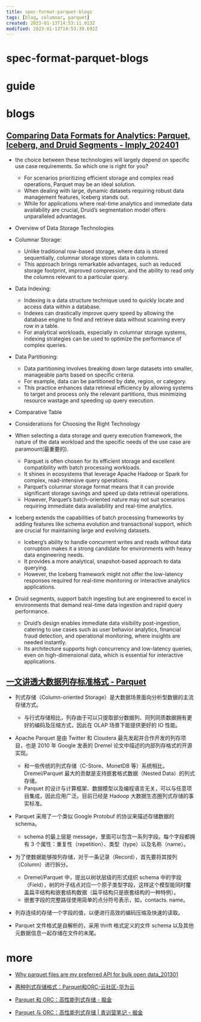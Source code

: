 ```yaml
---
title: spec-format-parquet-blogs
tags: [blog, columnar, parquet]
created: 2023-01-13T14:53:11.013Z
modified: 2023-01-13T14:53:39.692Z
---
```


# spec-format-parquet-blogs

# guide

# blogs

## [Comparing Data Formats for Analytics: Parquet, Iceberg, and Druid Segments - Imply_202401](https://imply.io/blog/comparing-data-formats-for-analytics-parquet-iceberg-and-druid-segments/)

- the choice between these technologies will largely depend on specific use case requirements. So which one is right for you? 
  - For scenarios prioritizing efficient storage and complex read operations, Parquet may be an ideal solution. 
  - When dealing with large, dynamic datasets requiring robust data management features, Iceberg stands out. 
  - While for applications where real-time analytics and immediate data availability are crucial, Druid’s segmentation model offers unparalleled advantages.

- Overview of Data Storage Technologies
- Columnar Storage: 
  - Unlike traditional row-based storage, where data is stored sequentially, columnar storage stores data in columns. 
  - This approach brings remarkable advantages, such as reduced storage footprint, improved compression, and the ability to read only the columns relevant to a particular query.
- Data Indexing: 
  - Indexing is a data structure technique used to quickly locate and access data within a database. 
  - Indexes can drastically improve query speed by allowing the database engine to find and retrieve data without scanning every row in a table. 
  - For analytical workloads, especially in columnar storage systems, indexing strategies can be used to optimize the performance of complex queries.
- Data Partitioning: 
  - Data partitioning involves breaking down large datasets into smaller, manageable parts based on specific criteria. 
  - For example, data can be partitioned by date, region, or category. 
  - This practice enhances data retrieval efficiency by allowing systems to target and process only the relevant partitions, thus minimizing resource wastage and speeding up query execution.

- Comparative Table

- Considerations for Choosing the Right Technology
- When selecting a data storage and query execution framework, the nature of the data workload and the specific needs of the use case are paramount(最重要的). 
  - Parquet is often chosen for its efficient storage and excellent compatibility with batch processing workloads. 
  - It shines in ecosystems that leverage Apache Hadoop or Spark for complex, read-intensive query operations. 
  - Parquet’s columnar storage format means that it can provide significant storage savings and speed up data retrieval operations.  
  - However, Parquet’s batch-oriented nature may not suit scenarios requiring immediate data availability and real-time analytics.
- Iceberg extends the capabilities of batch processing frameworks by adding features like schema evolution and transactional support, which are crucial for maintaining large and evolving datasets. 
  - Iceberg’s ability to handle concurrent writes and reads without data corruption makes it a strong candidate for environments with heavy data engineering needs. 
  - It provides a more analytical, snapshot-based approach to data querying. 
  - However, the Iceberg framework might not offer the low-latency responses required for real-time monitoring or interactive analytics applications.
- Druid segments, support batch ingesting but are engineered to excel in environments that demand real-time data ingestion and rapid query performance. 
  - Druid’s design enables immediate data visibility post-ingestion, catering to use cases such as user behavior analytics, financial fraud detection, and operational monitoring, where insights are needed instantly. 
  - Its architecture supports high concurrency and low-latency queries, even on high-dimensional data, which is essential for interactive applications. 

## [一文讲透大数据列存标准格式 - Parquet](https://helloyoubeautifulthing.net/blog/2021/01/03/parquet-format/)

- 列式存储（Column-oriented Storage）是大数据场景面向分析型数据的主流存储方式。
  - 与行式存储相比，列存由于可以只提取部分数据列、同列同质数据拥有更好的编码及压缩方式，因此在 OLAP 场景下能提供更好的 IO 性能。
- Apache Parquet 是由 Twitter 和 Cloudera 最先发起并合作开发的列存项目，也是 2010 年 Google 发表的 Dremel 论文中描述的内部列存格式的开源实现。
  - 和一些传统的列式存储（C-Store、MonetDB 等）系统相比，Dremel/Parquet 最大的贡献是支持嵌套格式数据（Nested Data）的列式存储。
  - Parquet 的设计与计算框架、数据模型以及编程语言无关，可以与任意项目集成，因此应用广泛。目前已经是 Hadoop 大数据生态圈列式存储的事实标准。

- Parquet 采用了一个类似 Google Protobuf 的协议来描述存储数据的 schema。
  - schema 的最上层是 message，里面可以包含一系列字段。每个字段都拥有 3 个属性：重复性（repetition）、类型（type）以及名称（name）。
- 为了使数据能够按列存储，对于一条记录（Record），首先要将其按列（Column）进行拆分。
  - Dremel/Parquet 中，提出以树状层级的形式组织 schema 中的字段（Field），树的叶子结点对应一个原子类型字段，这样这个模型能同时覆盖扁平结构和嵌套结构数据（扁平结构只是嵌套结构的一种特例）。
  - 嵌套字段的完整路径使用简单的点分符号表示，如，contacts. name。
- 列存连续的存储一个字段的值，以便进行高效的编码压缩及快速的读取。

- Parquet 文件格式是自解析的，采用 thrift 格式定义的文件 schema 以及其他元数据信息一起存储在文件的末尾。
# more
- [Why parquet files are my preferred API for bulk open data_201301](https://www.robinlinacre.com/parquet_api/)

- [两种列式存储格式：Parquet和ORC-云社区-华为云](https://bbs.huaweicloud.com/blogs/282511)

- [Parquet 和 ORC：高性能列式存储 - 掘金](https://juejin.cn/post/7135096619543822344)
- [Parquet 与 ORC：高性能列式存储 | 青训营笔记 - 掘金](https://juejin.cn/post/7130640919400808479)
